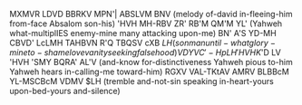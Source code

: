MXMVR LDVD BBRKV MPN'| ABSLVM BNV                  (melody of-david in-fleeing-him from-face Absalom son-his)
'HVH MH-RBV ZR' RB'M QM'M YL'                      (Yahweh what-multiplIES enemy-mine many attacking upon-me)
BN' A'S YD-MH CBVD' LcLMH TAHBVN R'Q TBQSV cXB $LH (son man until-what glory-mine to-shame love vanity seeking falsehood)
VDYV C'-HpLH 'HVH K$'D LV 'HVH 'SMY BQRA' AL'V     (and-know for-distinctiveness Yahweh pious to-him Yahweh hears in-calling-me toward-him)
RGXV VAL-TKtAV AMRV BLBBcM YL-MSCBcM VDMV $LH      (tremble and-not-sin speaking in-heart-yours upon-bed-yours and-silence)
